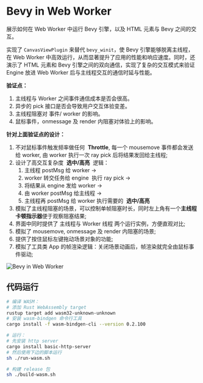 # Bevy in Web Worker

展示如何在 Web Worker 中运行 Bevy 引擎，以及 HTML 元素与 Bevy 之间的交互。

实现了 `CanvasViewPlugin` 来替代 `bevy_winit`，使 Bevy 引擎能够脱离主线程，在 Web Worker 中高效运行，从而显著提升了应用的性能和响应速度。同时，还演示了 HTML 元素和 Bevy 引擎之间的双向通信，实现了复杂的交互模式来验证 Engine 放进 Web Worker 后与主线程交互的通信时延与性能。

**验证点：**

1. 主线程与 Worker 之间事件通信成本是否会很高。
2. 异步的 pick 接口是否会导致用户交互体验变差。
3. 主线程阻塞对 事件/ worker 的影响。
4. 鼠标事件，onmessage 及 render 内阻塞对体验上的影响。

**针对上面验证点的设计：**

1. 不对鼠标事件触发频率做任何  **Throttle**, 每一个 mousemove 事件都会发送给 worker, 由 worker 执行一次 ray pick 后将结果发回给主线程;
2. 设计了高交互复杂度  **选中/高亮**  逻辑：
   1. 主线程 postMsg 给 worker ->
   2. worker 转交任务给 engine  执行 ray pick ->
   3. 将结果从 engine 发给 worker ->
   4. 由 worker postMsg 给主线程 ->
   5. 主线程再 postMsg 给 worker 执行需要的  **选中/高亮**
3. 模拟了主线程阻塞的场景，可以控制单帧阻塞时长，同时左上角有一个**主线程卡顿指示器**便于观察阻塞结果;
4. 界面中同时提供了 主线程与 Worker 线程 两个运行实例，方便直观对比;
5. 模拟了 mousemove, onmessage 及 render 内阻塞的场景;
6. 提供了按住鼠标左键拖动场景对象的功能;
7. 模拟了工具类 App 的帧渲染逻辑：关闭场景动画后，帧渲染就完全由鼠标事件驱动;

![Bevy in Web Worker](./screenshot.png)

## 代码运行

```sh
# 编译 WASM：
# 添加 Rust WebAssembly target
rustup target add wasm32-unknown-unknown
# 安装 wasm-bindgen 命令行工具
cargo install -f wasm-bindgen-cli --version 0.2.100

# 运行：
# 先安装 http server
cargo install basic-http-server
# 然后使用下边的脚本运行
sh ./run-wasm.sh

# 构建 release 包
sh ./build-wasm.sh
```
